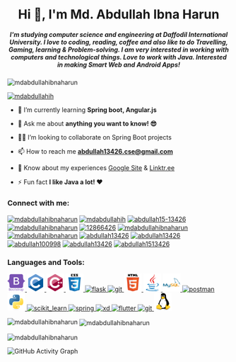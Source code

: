 <h1 align="center">Hi 👋, I'm Md. Abdullah Ibna Harun</h1>
<h5 align="center">I'm studying computer science and engineering at Daffodil International University.  I love to coding, reading, coffee and also like to do Travelling, Gaming, learning & Problem-solving. I am very interested in working with computers and technological things. Love to work with Java. Interested in making Smart Web and Android Apps!
</h5>


<p align="left"> <img src="https://komarev.com/ghpvc/?username=mdabdullahibnaharun&label=Profile%20views&color=0e75b6&style=flat" alt="mdabdullahibnaharun" /> </p>
<p align="left"> <a href="https://twitter.com/mdabdullahih" target="blank"><img src="https://img.shields.io/twitter/follow/mdabdullahih?logo=twitter&style=for-the-badge" alt="mdabdullahih" /></a> </p>

- 🌱 I’m currently learning **Spring boot, Angular.js**

- 💬 Ask me about **anything you want to know! 😎**

- 🕵️‍♂️ I’m looking to collaborate on Spring Boot projects

- 📫 How to reach me **abdullah13426.cse@gmail.com**

- 📄 Know about my experiences [Google Site](https://sites.google.com/diu.edu.bd/abdullahibnaharun/experience?authuser=0) & [Linktr.ee](https://linktr.ee/mdabdullahibnaharun)

- ⚡ Fun fact **I like  Java a lot! ❤️**

<h3 align="left">Connect with me:</h3>
<p align="left">
<a href="https://dev.to/mdabdullahibnaharun" target="blank"><img align="center" src="https://cdn.jsdelivr.net/npm/simple-icons@3.0.1/icons/dev-dot-to.svg" alt="mdabdullahibnaharun" height="30" width="40" /></a>
<a href="https://twitter.com/mdabdullahih" target="blank"><img align="center" src="https://raw.githubusercontent.com/rahuldkjain/github-profile-readme-generator/master/src/images/icons/Social/twitter.svg" alt="mdabdullahih" height="30" width="40" /></a>
<a href="https://codepen.io/abdullah15-13426" target="blank"><img align="center" src="https://raw.githubusercontent.com/rahuldkjain/github-profile-readme-generator/master/src/images/icons/Social/codepen.svg" alt="abdullah15-13426" height="30" width="40" /></a>
<!--<a href="https://twitter.com/@abdullah100998" target="blank"><img align="center" src="https://raw.githubusercontent.com/rahuldkjain/github-profile-readme-generator/master/src/images/icons/Social/twitter.svg" alt="@abdullah100998" height="30" width="40" /></a>-->
<a href="https://linkedin.com/in/mdabdullahibnaharun" target="blank"><img align="center" src="https://raw.githubusercontent.com/rahuldkjain/github-profile-readme-generator/master/src/images/icons/Social/linked-in-alt.svg" alt="mdabdullahibnaharun" height="30" width="40" /></a>
<a href="https://stackoverflow.com/users/12866426" target="blank"><img align="center" src="https://raw.githubusercontent.com/rahuldkjain/github-profile-readme-generator/master/src/images/icons/Social/stack-overflow.svg" alt="12866426" height="30" width="40" /></a>
<a href="https://kaggle.com/mdabdullahibnaharun" target="blank"><img align="center" src="https://raw.githubusercontent.com/rahuldkjain/github-profile-readme-generator/master/src/images/icons/Social/kaggle.svg" alt="mdabdullahibnaharun" height="30" width="40" /></a>
<a href="https://fb.com/mdabdullahibnaharun" target="blank"><img align="center" src="https://raw.githubusercontent.com/rahuldkjain/github-profile-readme-generator/master/src/images/icons/Social/facebook.svg" alt="mdabdullahibnaharun" height="30" width="40" /></a>
<!--<a href="https://instagram.com/mdabdullahibnaharun" target="blank"><img align="center" src="https://raw.githubusercontent.com/rahuldkjain/github-profile-readme-generator/master/src/images/icons/Social/instagram.svg" alt="mdabdullahibnaharun" height="30" width="40" /></a>-->
<a href="https://www.codechef.com/users/abdullah13426" target="blank"><img align="center" src="https://cdn.jsdelivr.net/npm/simple-icons@3.1.0/icons/codechef.svg" alt="abdullah13426" height="30" width="40" /></a>
<a href="https://www.hackerrank.com/abdullah13426" target="blank"><img align="center" src="https://raw.githubusercontent.com/rahuldkjain/github-profile-readme-generator/master/src/images/icons/Social/hackerrank.svg" alt="abdullah13426" height="30" width="40" /></a>
<a href="https://codeforces.com/profile/abdullah100998" target="blank"><img align="center" src="https://cdn.jsdelivr.net/npm/simple-icons@3.0.1/icons/codeforces.svg" alt="abdullah100998" height="30" width="40" /></a>
<a href="https://www.leetcode.com/abdullah13426" target="blank"><img align="center" src="https://raw.githubusercontent.com/rahuldkjain/github-profile-readme-generator/master/src/images/icons/Social/leet-code.svg" alt="abdullah13426" height="30" width="40" /></a>
<a href="https://auth.geeksforgeeks.org/user/abdullah1513426" target="blank"><img align="center" src="https://raw.githubusercontent.com/rahuldkjain/github-profile-readme-generator/master/src/images/icons/Social/geeks-for-geeks.svg" alt="abdullah1513426" height="30" width="40" /></a>
</p>

<h3 align="left">Languages and Tools:</h3>
<p align="left"> <a href="https://getbootstrap.com" target="_blank"> <img src="https://raw.githubusercontent.com/devicons/devicon/master/icons/bootstrap/bootstrap-plain-wordmark.svg" alt="bootstrap" width="40" height="40"/> </a> <a href="https://www.cprogramming.com/" target="_blank"> <img src="https://raw.githubusercontent.com/devicons/devicon/master/icons/c/c-original.svg" alt="c" width="40" height="40"/> </a> <a href="https://www.w3schools.com/cpp/" target="_blank"> <img src="https://raw.githubusercontent.com/devicons/devicon/master/icons/cplusplus/cplusplus-original.svg" alt="cplusplus" width="40" height="40"/> </a> <a href="https://www.w3schools.com/css/" target="_blank"> <img src="https://raw.githubusercontent.com/devicons/devicon/master/icons/css3/css3-original-wordmark.svg" alt="css3" width="40" height="40"/> </a> <a href="https://flask.palletsprojects.com/" target="_blank"> <img src="https://www.vectorlogo.zone/logos/pocoo_flask/pocoo_flask-icon.svg" alt="flask" width="40" height="40"/> </a> <a href="https://git-scm.com/" target="_blank"> <img src="https://www.vectorlogo.zone/logos/git-scm/git-scm-icon.svg" alt="git" width="40" height="40"/> </a> <a href="https://www.w3.org/html/" target="_blank"> <img src="https://raw.githubusercontent.com/devicons/devicon/master/icons/html5/html5-original-wordmark.svg" alt="html5" width="40" height="40"/> </a> <a href="https://www.java.com" target="_blank"> <img src="https://raw.githubusercontent.com/devicons/devicon/master/icons/java/java-original.svg" alt="java" width="40" height="40"/> </a> <a href="https://www.mysql.com/" target="_blank"> <img src="https://raw.githubusercontent.com/devicons/devicon/master/icons/mysql/mysql-original-wordmark.svg" alt="mysql" width="40" height="40"/> </a> <a href="https://postman.com" target="_blank"> <img src="https://www.vectorlogo.zone/logos/getpostman/getpostman-icon.svg" alt="postman" width="40" height="40"/> </a> <a href="https://www.python.org" target="_blank"> <img src="https://raw.githubusercontent.com/devicons/devicon/master/icons/python/python-original.svg" alt="python" width="40" height="40"/> </a> <a href="https://scikit-learn.org/" target="_blank"> <img src="https://upload.wikimedia.org/wikipedia/commons/0/05/Scikit_learn_logo_small.svg" alt="scikit_learn" width="40" height="40"/> </a> <a href="https://spring.io/" target="_blank"> <img src="https://www.vectorlogo.zone/logos/springio/springio-icon.svg" alt="spring" width="40" height="40"/> </a> <a href="https://www.sqlite.org/" target="_blank"> <!--<img src="https://www.vectorlogo.zone/logos/sqlite/sqlite-icon.svg" alt="sqlite" width="40" height="40"/>--> </a> <a href="https://www.adobe.com/products/xd.html" target="_blank"> <img src="https://cdn.worldvectorlogo.com/logos/adobe-xd.svg" alt="xd" width="40" height="40"/> </a><a href="https://flutter.dev" target="_blank" rel="noreferrer"> <img src="https://www.vectorlogo.zone/logos/flutterio/flutterio-icon.svg" alt="flutter" width="40" height="40"/> </a> <a href="https://git-scm.com/" target="_blank" rel="noreferrer"> <img src="https://www.vectorlogo.zone/logos/git-scm/git-scm-icon.svg" alt="git" width="40" height="40"/> </a> <a href="https://www.linux.org/" target="_blank" rel="noreferrer"> <img src="https://raw.githubusercontent.com/devicons/devicon/master/icons/linux/linux-original.svg" alt="linux" width="40" height="40"/> </a>  </p>


<p><img align="left" src="https://github-readme-stats.vercel.app/api/top-langs?username=mdabdullahibnaharun&show_icons=true&locale=en&layout=compact" alt="mdabdullahibnaharun" /></p>

<p>&nbsp;<img align="center" src="https://github-readme-stats.vercel.app/api?username=mdabdullahibnaharun&show_icons=true&locale=en" alt="mdabdullahibnaharun" ></p>

<p><img align="center" src="https://github-readme-streak-stats.herokuapp.com/?user=mdabdullahibnaharun&" alt="mdabdullahibnaharun" ></p>

![GitHub Activity Graph](https://activity-graph.herokuapp.com/graph?username=mdabdullahibnaharun)
